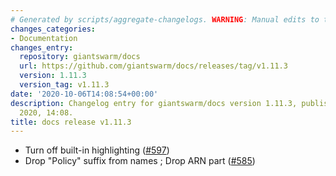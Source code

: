 ```yaml
---
# Generated by scripts/aggregate-changelogs. WARNING: Manual edits to this files will be overwritten.
changes_categories:
- Documentation
changes_entry:
  repository: giantswarm/docs
  url: https://github.com/giantswarm/docs/releases/tag/v1.11.3
  version: 1.11.3
  version_tag: v1.11.3
date: '2020-10-06T14:08:54+00:00'
description: Changelog entry for giantswarm/docs version 1.11.3, published on 06 October
  2020, 14:08.
title: docs release v1.11.3
---
```


- Turn off built-in highlighting ([#597](https://github.com/giantswarm/docs/pull/597))
- Drop "Policy" suffix from names ; Drop ARN part ([#585](https://github.com/giantswarm/docs/pull/585))

